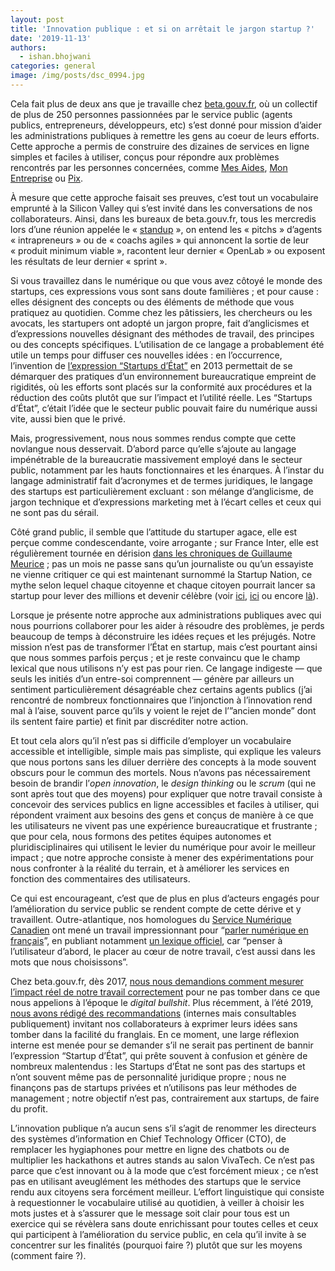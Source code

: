 ```yaml
---
layout: post
title: 'Innovation publique : et si on arrêtait le jargon startup ?'
date: '2019-11-13'
authors:
  - ishan.bhojwani
categories: general
image: /img/posts/dsc_0994.jpg
---
```

Cela fait plus de deux ans que je travaille chez [beta.gouv.fr](beta.gouv.fr), où un collectif de plus de 250 personnes passionnées par le service public (agents publics, entrepreneurs, développeurs, etc) s’est donné pour mission d’aider les administrations publiques à remettre les gens au coeur de leurs efforts. Cette approche a permis de construire des dizaines de services en ligne simples et faciles à utiliser, conçus pour répondre aux problèmes rencontrés par les personnes concernées, comme [Mes Aides](https://mes-aides.gouv.fr/), [Mon Entreprise](https://mon-entreprise.fr/) ou [Pix](https://pix.fr/).

À mesure que cette approche faisait ses preuves, c’est tout un vocabulaire emprunté à la Silicon Valley qui s’est invité dans les conversations de nos collaborateurs. Ainsi, dans les bureaux de beta.gouv.fr, tous les mercredis lors d’une réunion appelée le « [standup](https://github.com/betagouv/beta.gouv.fr/wiki/Stand-up) », on entend les « pitchs » d’agents « intrapreneurs » ou de « coachs agiles » qui annoncent la sortie de leur « produit minimum viable », racontent leur dernier « OpenLab » ou exposent les résultats de leur dernier « sprint ».

Si vous travaillez dans le numérique ou que vous avez côtoyé le monde des startups, ces expressions vous sont sans doute familières ; et pour cause : elles désignent des concepts ou des éléments de méthode que vous pratiquez au quotidien. Comme chez les pâtissiers, les chercheurs ou les avocats, les startupers ont adopté un jargon propre, fait d’anglicismes et d’expressions nouvelles désignant des méthodes de travail, des principes ou des concepts spécifiques. L’utilisation de ce langage a probablement été utile un temps pour diffuser ces nouvelles idées : en l’occurrence, l’invention de [l’expression “Startups d’État”](https://beta.gouv.fr/apropos/) en 2013 permettait de se démarquer des pratiques d’un environnement bureaucratique empreint de rigidités, où les efforts sont placés sur la conformité aux procédures et la réduction des coûts plutôt que sur l’impact et l’utilité réelle. Les “Startups d’État”, c’était l’idée que le secteur public pouvait faire du numérique aussi vite, aussi bien que le privé.

Mais, progressivement, nous nous sommes rendus compte que cette novlangue nous desservait. D’abord parce qu’elle s’ajoute au langage impénétrable de la bureaucratie massivement employé dans le secteur public, notamment par les hauts fonctionnaires et les énarques. À l’instar du langage administratif fait d’acronymes et de termes juridiques, le langage des startups est particulièrement excluant : son mélange d’anglicisme, de jargon technique et d’expressions marketing met à l’écart celles et ceux qui ne sont pas du sérail.

Côté grand public, il semble que l’attitude du startuper agace, elle est perçue comme condescendante, voire arrogante ; sur France Inter, elle est régulièrement tournée en dérision [dans les chroniques de Guillaume Meurice](https://www.youtube.com/results?search_query=guillaume+meurice+startup) ; pas un mois ne passe sans qu’un journaliste ou qu’un essayiste ne vienne critiquer ce qui est maintenant surnommé la Startup Nation, ce mythe selon lequel chaque citoyenne et chaque citoyen pourrait lancer sa startup pour lever des millions et devenir célèbre (voir [ici](https://www.maddyness.com/2019/10/15/startup-nation-ambition-politique-caricaturale-arthur-de-grave/), [ici](https://www.huffingtonpost.fr/fabienne-desseux/emmanuel-macron-le-president-du-nouveau-monde-qui-ne-nous-adresse-meme-plus-la-parole_a_23493173/) ou encore [là](https://www.lefigaro.fr/vox/societe/a-force-de-glorifier-le-startupeur-on-a-oublie-ce-qu-est-un-entrepreneur-20190823)).

Lorsque je présente notre approche aux administrations publiques avec qui nous pourrions collaborer pour les aider à résoudre des problèmes, je perds beaucoup de temps à déconstruire les idées reçues et les préjugés. Notre mission n’est pas de transformer l’État en startup, mais c’est pourtant ainsi que nous sommes parfois perçus ; et je reste convaincu que le champ lexical que nous utilisons n’y est pas pour rien. Ce langage indigeste — que seuls les initiés d’un entre-soi comprennent — génère par ailleurs un sentiment particulièrement désagréable chez certains agents publics (j’ai rencontré de nombreux fonctionnaires que l’injonction à l’innovation rend mal à l’aise, souvent parce qu’ils y voient le rejet de l’”ancien monde” dont ils sentent faire partie) et finit par discréditer notre action.

Et tout cela alors qu’il n’est pas si difficile d’employer un vocabulaire accessible et intelligible, simple mais pas simpliste, qui explique les valeurs que nous portons sans les diluer derrière des concepts à la mode souvent obscurs pour le commun des mortels. Nous n’avons pas nécessairement besoin de brandir l’_open innovation_, le _design thinking_ ou le _scrum_ (qui ne sont après tout que des moyens) pour expliquer que notre travail consiste à concevoir des services publics en ligne accessibles et faciles à utiliser, qui répondent vraiment aux besoins des gens et conçus de manière à ce que les utilisateurs ne vivent pas une expérience bureaucratique et frustrante ; que pour cela, nous formons des petites équipes autonomes et pluridisciplinaires qui utilisent le levier du numérique pour avoir le meilleur impact ; que notre approche consiste à mener des expérimentations pour nous confronter à la réalité du terrain, et à améliorer les services en fonction des commentaires des utilisateurs.

Ce qui est encourageant, c’est que de plus en plus d’acteurs engagés pour l’amélioration du service public se rendent compte de cette dérive et y travaillent. Outre-atlantique, nos homologues du [Service Numérique Canadien](https://numerique.canada.ca/) ont mené un travail impressionnant pour “[parler numérique en français](https://numerique.canada.ca/2017/09/29/parler-numerique-en-francais/)”, en publiant notamment [un lexique officiel](https://docs.google.com/spreadsheets/d/16Xo5ROhRLjH1sxlFLd9Jz3R-x5oCx62rkQ1cvOBV3jE/edit?usp=sharing), car “penser à l’utilisateur d’abord, le placer au cœur de notre travail, c’est aussi dans les mots que nous choisissons”.

Chez beta.gouv.fr, dès 2017, [nous nous demandions comment mesurer l’impact réel de notre travail correctement](https://blog.beta.gouv.fr/general/2017/03/24/no-more-digital-bullshit-please/) pour ne pas tomber dans ce que nous appelions à l’époque le _digital bullshit_. Plus récemment, à l’été 2019, [nous avons rédigé des recommandations](https://github.com/betagouv/beta.gouv.fr/wiki/Comment-pr%C3%A9senter-beta.gouv.fr) (internes mais consultables publiquement) invitant nos collaborateurs à exprimer leurs idées sans tomber dans la facilité du franglais. En ce moment, une large réflexion interne est menée pour se demander s’il ne serait pas pertinent de bannir l’expression “Startup d’État”, qui prête souvent à confusion et génère de nombreux malentendus : les Startups d’État ne sont pas des startups et n’ont souvent même pas de personnalité juridique propre ; nous ne finançons pas de startups privées et n’utilisons pas leur méthodes de management ; notre objectif n’est pas, contrairement aux startups, de faire du profit.

L’innovation publique n’a aucun sens s’il s’agit de renommer les directeurs des systèmes d’information en Chief Technology Officer (CTO), de remplacer les hygiaphones pour mettre en ligne des chatbots ou de multiplier les hackathons et autres stands au salon VivaTech. Ce n’est pas parce que c’est innovant ou à la mode que c’est forcément mieux ; ce n’est pas en utilisant aveuglément les méthodes des startups que le service rendu aux citoyens sera forcément meilleur. L’effort linguistique qui consiste à requestionner le vocabulaire utilisé au quotidien, à veiller à choisir les mots justes et à s’assurer que le message soit clair pour tous est un exercice qui se révèlera sans doute enrichissant pour toutes celles et ceux qui participent à l’amélioration du service public, en cela qu’il invite à se concentrer sur les finalités (pourquoi faire ?) plutôt que sur les moyens (comment faire ?).
